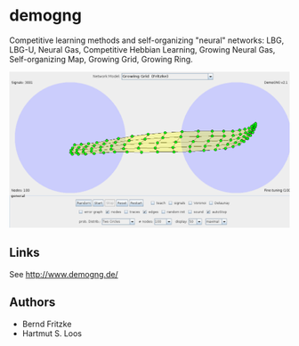 # demogng

Competitive learning methods and self-organizing "neural" networks: LBG, LBG-U, Neural Gas, Competitive Hebbian Learning, Growing Neural Gas, Self-organizing Map, Growing Grid, Growing Ring.

![Growing grid](https://raw.githubusercontent.com/deric/demogng/screens/screens/ggf.png?width=600)


## Links

 See http://www.demogng.de/

## Authors

  * Bernd Fritzke
  * Hartmut S. Loos


